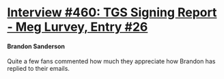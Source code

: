 # [Interview #460: TGS Signing Report - Meg Lurvey, Entry #26](https://www.theoryland.com/intvmain.php?i=460#26)

#### Brandon Sanderson

Quite a few fans commented how much they appreciate how Brandon has replied to their emails.


